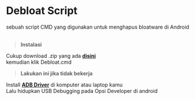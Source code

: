 # Debloat Script

sebuah script CMD yang digunakan untuk menghapus bloatware di Android
<br><br>

>**Instalasi**

Cukup download .zip yang ada [**disini**](https://github.com/IlhamApriansyah/ADB_Debloat/releases/download/beta/ADB_Debloat-master.zip) <br>
kemudian klik Debloat.cmd<p>
>**Lakukan ini jika tidak bekerja**

 Install [**ADB Driver**](https://github.com/koush/adb.clockworkmod.com/releases/latest/download/UniversalAdbDriverSetup.msi) di komputer atau laptop kamu <br> 
 Lalu hidupkan USB Debugging pada Opsi Developer di android

